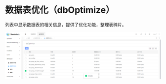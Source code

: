 
# 数据表优化（dbOptimize）

列表中显示数据表的相关信息，提供了优化功能，整理表碎片。

![image-20210510174834505](../../img/image-20210510174834505.png)
